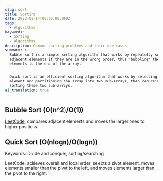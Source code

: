 ```yaml
---
slug: sort
title: Sorting
date: 2022-02-14T00:00:00.000Z
tags:
  - Algorithms
keywords:
  - Sorting
  - Algorithms
description: Common sorting problems and their use cases
summary: >-
  Bubble sort is a simple sorting algorithm that works by repeatedly swapping
  adjacent elements if they are in the wrong order, thus "bubbling" the larger
  elements to the end of the array.


  Quick sort is an efficient sorting algorithm that works by selecting a pivot
  element and partitioning the array into two sub-arrays, then recursively
  sorting these two sub-arrays.
ai_translation: true
---
```


## Bubble Sort (O(n^2)/O(1))

[LeetCode](https://leetcode-cn.com/submissions/detail/264736519/), compares adjacent elements and moves the larger ones to higher positions.

## Quick Sort (O(nlogn)/O(logn))

Keywords: Divide and conquer, sorting/searching

[LeetCode](https://leetcode-cn.com/submissions/detail/246649044/), achieves overall and local order, selects a pivot element, moves elements smaller than the pivot to the left, and moves elements larger than the pivot to the right.
